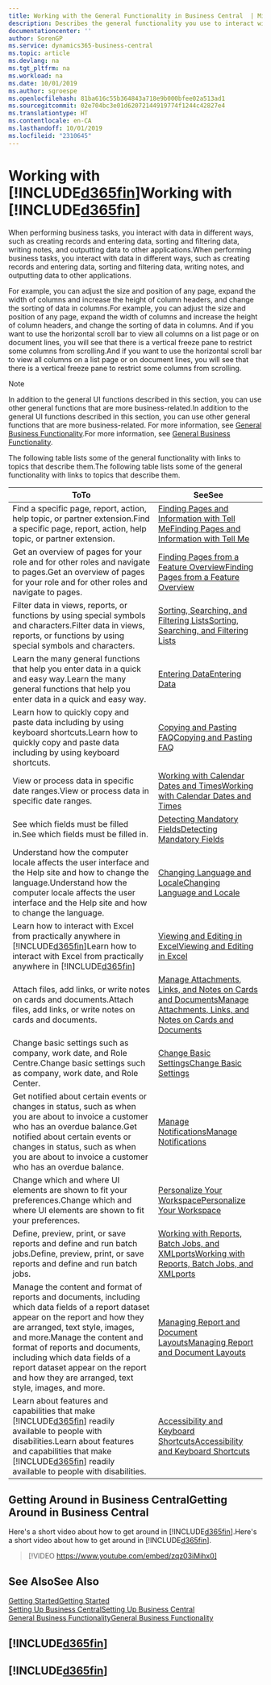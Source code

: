 ```yaml
---
title: Working with the General Functionality in Business Central  | Microsoft Docs
description: Describes the general functionality you use to interact with data in Business Central, such as entering values, sorting data, and changing views.
documentationcenter: ''
author: SorenGP
ms.service: dynamics365-business-central
ms.topic: article
ms.devlang: na
ms.tgt_pltfrm: na
ms.workload: na
ms.date: 10/01/2019
ms.author: sgroespe
ms.openlocfilehash: 81ba616c55b364843a718e9b000bfee02a513ad1
ms.sourcegitcommit: 02e704bc3e01d62072144919774f1244c42827e4
ms.translationtype: HT
ms.contentlocale: en-CA
ms.lasthandoff: 10/01/2019
ms.locfileid: "2310645"
---
```

# <a name="working-with-included365finincludesd365fin_mdmd"></a><span data-ttu-id="9b15b-103">Working with [!INCLUDE[d365fin](includes/d365fin_md.md)]</span><span class="sxs-lookup"><span data-stu-id="9b15b-103">Working with [!INCLUDE[d365fin](includes/d365fin_md.md)]</span></span>
<span data-ttu-id="9b15b-104">When performing business tasks, you interact with data in different ways, such as creating records and entering data, sorting and filtering data, writing notes, and outputting data to other applications.</span><span class="sxs-lookup"><span data-stu-id="9b15b-104">When performing business tasks, you interact with data in different ways, such as creating records and entering data, sorting and filtering data, writing notes, and outputting data to other applications.</span></span>

<span data-ttu-id="9b15b-105">For example, you can adjust the size and position of any page, expand the width of columns and increase the height of column headers, and change the sorting of data in columns.</span><span class="sxs-lookup"><span data-stu-id="9b15b-105">For example, you can adjust the size and position of any page, expand the width of columns and increase the height of column headers, and change the sorting of data in columns.</span></span> <span data-ttu-id="9b15b-106">And if you want to use the horizontal scroll bar to view all columns on a list page or on document lines, you will see that there is a vertical freeze pane to restrict some columns from scrolling.</span><span class="sxs-lookup"><span data-stu-id="9b15b-106">And if you want to use the horizontal scroll bar to view all columns on a list page or on document lines, you will see that there is a vertical freeze pane to restrict some columns from scrolling.</span></span>

> [!NOTE]
> <span data-ttu-id="9b15b-107">In addition to the general UI functions described in this section, you can use other general functions that are more business-related.</span><span class="sxs-lookup"><span data-stu-id="9b15b-107">In addition to the general UI functions described in this section, you can use other general functions that are more business-related.</span></span> <span data-ttu-id="9b15b-108">For more information, see [General Business Functionality](ui-across-business-areas.md).</span><span class="sxs-lookup"><span data-stu-id="9b15b-108">For more information, see [General Business Functionality](ui-across-business-areas.md).</span></span>

<span data-ttu-id="9b15b-109">The following table lists some of the general functionality with links to topics that describe them.</span><span class="sxs-lookup"><span data-stu-id="9b15b-109">The following table lists some of the general functionality with links to topics that describe them.</span></span>

| <span data-ttu-id="9b15b-110">To</span><span class="sxs-lookup"><span data-stu-id="9b15b-110">To</span></span> | <span data-ttu-id="9b15b-111">See</span><span class="sxs-lookup"><span data-stu-id="9b15b-111">See</span></span> |
| --- | --- |
|<span data-ttu-id="9b15b-112">Find a specific page, report, action, help topic, or partner extension.</span><span class="sxs-lookup"><span data-stu-id="9b15b-112">Find a specific page, report, action, help topic, or partner extension.</span></span> |[<span data-ttu-id="9b15b-113">Finding Pages and Information with Tell Me</span><span class="sxs-lookup"><span data-stu-id="9b15b-113">Finding Pages and Information with Tell Me</span></span>](ui-search.md) |
|<span data-ttu-id="9b15b-114">Get an overview of pages for your role and for other roles and navigate to pages.</span><span class="sxs-lookup"><span data-stu-id="9b15b-114">Get an overview of pages for your role and for other roles and navigate to pages.</span></span>|[<span data-ttu-id="9b15b-115">Finding Pages from a Feature Overview</span><span class="sxs-lookup"><span data-stu-id="9b15b-115">Finding Pages from a Feature Overview</span></span>](ui-role-explorer.md)|
| <span data-ttu-id="9b15b-116">Filter data in views, reports, or functions by using special symbols and characters.</span><span class="sxs-lookup"><span data-stu-id="9b15b-116">Filter data in views, reports, or functions by using special symbols and characters.</span></span> |[<span data-ttu-id="9b15b-117">Sorting, Searching, and Filtering Lists</span><span class="sxs-lookup"><span data-stu-id="9b15b-117">Sorting, Searching, and Filtering Lists</span></span>](ui-enter-criteria-filters.md) |
|<span data-ttu-id="9b15b-118">Learn the many general functions that help you enter data in a quick and easy way.</span><span class="sxs-lookup"><span data-stu-id="9b15b-118">Learn the many general functions that help you enter data in a quick and easy way.</span></span>|[<span data-ttu-id="9b15b-119">Entering Data</span><span class="sxs-lookup"><span data-stu-id="9b15b-119">Entering Data</span></span>](ui-enter-data.md)|
|<span data-ttu-id="9b15b-120">Learn how to quickly copy and paste data including by using keyboard shortcuts.</span><span class="sxs-lookup"><span data-stu-id="9b15b-120">Learn how to quickly copy and paste data including by using keyboard shortcuts.</span></span>|[<span data-ttu-id="9b15b-121">Copying and Pasting FAQ</span><span class="sxs-lookup"><span data-stu-id="9b15b-121">Copying and Pasting FAQ</span></span>](ui-copy-paste.md)|
| <span data-ttu-id="9b15b-122">View or process data in specific date ranges.</span><span class="sxs-lookup"><span data-stu-id="9b15b-122">View or process data in specific date ranges.</span></span> |[<span data-ttu-id="9b15b-123">Working with Calendar Dates and Times</span><span class="sxs-lookup"><span data-stu-id="9b15b-123">Working with Calendar Dates and Times</span></span>](ui-enter-date-ranges.md) |
| <span data-ttu-id="9b15b-124">See which fields must be filled in.</span><span class="sxs-lookup"><span data-stu-id="9b15b-124">See which fields must be filled in.</span></span> |[<span data-ttu-id="9b15b-125">Detecting Mandatory Fields</span><span class="sxs-lookup"><span data-stu-id="9b15b-125">Detecting Mandatory Fields</span></span>](ui-mandatory-fields.md) |
|<span data-ttu-id="9b15b-126">Understand how the computer locale affects the user interface and the Help site and how to change the language.</span><span class="sxs-lookup"><span data-stu-id="9b15b-126">Understand how the computer locale affects the user interface and the Help site and how to change the language.</span></span>|[<span data-ttu-id="9b15b-127">Changing Language and Locale</span><span class="sxs-lookup"><span data-stu-id="9b15b-127">Changing Language and Locale</span></span>](about-locale-language.md)|
|<span data-ttu-id="9b15b-128">Learn how to interact with Excel from practically anywhere in [!INCLUDE[d365fin](includes/d365fin_md.md)]</span><span class="sxs-lookup"><span data-stu-id="9b15b-128">Learn how to interact with Excel from practically anywhere in [!INCLUDE[d365fin](includes/d365fin_md.md)]</span></span>|[<span data-ttu-id="9b15b-129">Viewing and Editing in Excel</span><span class="sxs-lookup"><span data-stu-id="9b15b-129">Viewing and Editing in Excel</span></span>](across-work-with-excel.md)|
|<span data-ttu-id="9b15b-130">Attach files, add links, or write notes on cards and documents.</span><span class="sxs-lookup"><span data-stu-id="9b15b-130">Attach files, add links, or write notes on cards and documents.</span></span>|[<span data-ttu-id="9b15b-131">Manage Attachments, Links, and Notes on Cards and Documents</span><span class="sxs-lookup"><span data-stu-id="9b15b-131">Manage Attachments, Links, and Notes on Cards and Documents</span></span>](ui-how-add-link-to-record.md)|
| <span data-ttu-id="9b15b-132">Change basic settings such as company, work date, and Role Centre.</span><span class="sxs-lookup"><span data-stu-id="9b15b-132">Change basic settings such as company, work date, and Role Center.</span></span> |[<span data-ttu-id="9b15b-133">Change Basic Settings</span><span class="sxs-lookup"><span data-stu-id="9b15b-133">Change Basic Settings</span></span>](ui-change-basic-settings.md) |
|<span data-ttu-id="9b15b-134">Get notified about certain events or changes in status, such as when you are about to invoice a customer who has an overdue balance.</span><span class="sxs-lookup"><span data-stu-id="9b15b-134">Get notified about certain events or changes in status, such as when you are about to invoice a customer who has an overdue balance.</span></span>|[<span data-ttu-id="9b15b-135">Manage Notifications</span><span class="sxs-lookup"><span data-stu-id="9b15b-135">Manage Notifications</span></span>](ui-smart-notifications.md)|
| <span data-ttu-id="9b15b-136">Change which and where UI elements are shown to fit your preferences.</span><span class="sxs-lookup"><span data-stu-id="9b15b-136">Change which and where UI elements are shown to fit your preferences.</span></span>|[<span data-ttu-id="9b15b-137">Personalize Your Workspace</span><span class="sxs-lookup"><span data-stu-id="9b15b-137">Personalize Your Workspace</span></span>](ui-personalization-user.md) |
|<span data-ttu-id="9b15b-138">Define, preview, print, or save reports and define and run batch jobs.</span><span class="sxs-lookup"><span data-stu-id="9b15b-138">Define, preview, print, or save reports and define and run batch jobs.</span></span>|[<span data-ttu-id="9b15b-139">Working with Reports, Batch Jobs, and XMLports</span><span class="sxs-lookup"><span data-stu-id="9b15b-139">Working with Reports, Batch Jobs, and XMLports</span></span>](ui-work-report.md)|
| <span data-ttu-id="9b15b-140">Manage the content and format of reports and documents, including which data fields of a report dataset appear on the report and how they are arranged, text style, images, and more.</span><span class="sxs-lookup"><span data-stu-id="9b15b-140">Manage the content and format of reports and documents, including which data fields of a report dataset appear on the report and how they are arranged, text style, images, and more.</span></span>|[<span data-ttu-id="9b15b-141">Managing Report and Document Layouts</span><span class="sxs-lookup"><span data-stu-id="9b15b-141">Managing Report and Document Layouts</span></span>](ui-manage-report-layouts.md) |
|<span data-ttu-id="9b15b-142">Learn about features and capabilities that make [!INCLUDE[d365fin](includes/d365fin_md.md)] readily available to people with disabilities.</span><span class="sxs-lookup"><span data-stu-id="9b15b-142">Learn about features and capabilities that make [!INCLUDE[d365fin](includes/d365fin_md.md)] readily available to people with disabilities.</span></span>|[<span data-ttu-id="9b15b-143">Accessibility and Keyboard Shortcuts</span><span class="sxs-lookup"><span data-stu-id="9b15b-143">Accessibility and Keyboard Shortcuts</span></span>](ui-accessibility.md)|

## <a name="getting-around-in-business-central"></a><span data-ttu-id="9b15b-144">Getting Around in Business Central</span><span class="sxs-lookup"><span data-stu-id="9b15b-144">Getting Around in Business Central</span></span>
<span data-ttu-id="9b15b-145">Here's a short video about how to get around in [!INCLUDE[d365fin](includes/d365fin_md.md)].</span><span class="sxs-lookup"><span data-stu-id="9b15b-145">Here's a short video about how to get around in [!INCLUDE[d365fin](includes/d365fin_md.md)].</span></span>

> [!VIDEO https://www.youtube.com/embed/zqz03iMihx0]

## <a name="see-also"></a><span data-ttu-id="9b15b-146">See Also</span><span class="sxs-lookup"><span data-stu-id="9b15b-146">See Also</span></span>
[<span data-ttu-id="9b15b-147">Getting Started</span><span class="sxs-lookup"><span data-stu-id="9b15b-147">Getting Started</span></span>](product-get-started.md)  
[<span data-ttu-id="9b15b-148">Setting Up Business Central</span><span class="sxs-lookup"><span data-stu-id="9b15b-148">Setting Up Business Central</span></span>](setup.md)  
[<span data-ttu-id="9b15b-149">General Business Functionality</span><span class="sxs-lookup"><span data-stu-id="9b15b-149">General Business Functionality</span></span>](ui-across-business-areas.md)  

## [!INCLUDE[d365fin](includes/free_trial_md.md)]  
## [!INCLUDE[d365fin](includes/training_link_md.md)]
